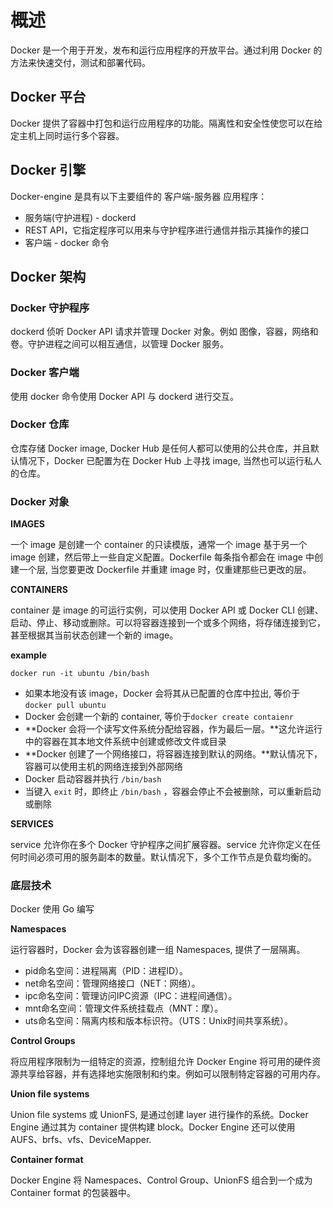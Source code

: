 # 概述

Docker 是一个用于开发，发布和运行应用程序的开放平台。通过利用 Docker 的方法来快速交付，测试和部署代码。

## Docker 平台

Docker 提供了容器中打包和运行应用程序的功能。隔离性和安全性使您可以在给定主机上同时运行多个容器。

## Docker 引擎

Docker-engine 是具有以下主要组件的 客户端-服务器 应用程序：

+ 服务端(守护进程) - dockerd
+ REST API，它指定程序可以用来与守护程序进行通信并指示其操作的接口
+ 客户端 - docker 命令

## Docker 架构

### Docker 守护程序

dockerd 侦听 Docker API 请求并管理 Docker 对象。例如 图像，容器，网络和卷。守护进程之间可以相互通信，以管理 Docker 服务。

### Docker 客户端

使用 docker 命令使用 Docker API 与 dockerd 进行交互。

### Docker 仓库

仓库存储 Docker image, Docker Hub 是任何人都可以使用的公共仓库，并且默认情况下，Docker 已配置为在 Docker Hub 上寻找 image, 当然也可以运行私人的仓库。

### Docker 对象

**IMAGES**

一个 image 是创建一个 container 的只读模版，通常一个 image 基于另一个 image 创建，然后带上一些自定义配置。Dockerfile 每条指令都会在 image 中创建一个层, 当您要更改 Dockerfile 并重建 image 时，仅重建那些已更改的层。

**CONTAINERS**

container 是 image 的可运行实例，可以使用 Docker API 或 Docker CLI 创建、启动、停止、移动或删除。可以将容器连接到一个或多个网络，将存储连接到它，甚至根据其当前状态创建一个新的 image。

**example**

```shell
docker run -it ubuntu /bin/bash
```

+ 如果本地没有该 image，Docker 会将其从已配置的仓库中拉出, 等价于 `docker pull ubuntu`
+ Docker 会创建一个新的 container, 等价于`docker create contaienr`
+ **Docker 会将一个读写文件系统分配给容器，作为最后一层。**这允许运行中的容器在其本地文件系统中创建或修改文件或目录
+ **Docker 创建了一个网络接口，将容器连接到默认的网络。**默认情况下，容器可以使用主机的网络连接到外部网络
+ Docker 启动容器并执行 `/bin/bash` 
+ 当键入 `exit` 时，即终止 `/bin/bash` ，容器会停止不会被删除，可以重新启动或删除

**SERVICES**

service 允许你在多个 Docker 守护程序之间扩展容器。service 允许你定义在任何时间必须可用的服务副本的数量。默认情况下，多个工作节点是负载均衡的。

### 底层技术

Docker 使用 Go 编写

**Namespaces**

运行容器时，Docker 会为该容器创建一组 Namespaces, 提供了一层隔离。

+ pid命名空间：进程隔离（PID：进程ID）。
+ net命名空间：管理网络接口（NET：网络）。
+ ipc命名空间：管理访问IPC资源（IPC：进程间通信）。
+ mnt命名空间：管理文件系统挂载点（MNT：摩）。
+ uts命名空间：隔离内核和版本标识符。（UTS：Unix时间共享系统）。

**Control Groups**

将应用程序限制为一组特定的资源，控制组允许 Docker Engine 将可用的硬件资源共享给容器，并有选择地实施限制和约束。例如可以限制特定容器的可用内存。

**Union file systems**

Union file systems 或 UnionFS, 是通过创建 layer 进行操作的系统。Docker Engine 通过其为 container 提供构建 block。Docker Engine 还可以使用 AUFS、brfs、vfs、DeviceMapper.

**Container format**

Docker Engine 将 Namespaces、Control Group、UnionFS 组合到一个成为 Container format 的包装器中。